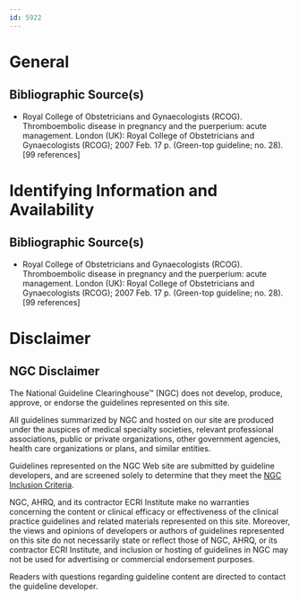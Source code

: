 ```yaml
---
id: 5922
---
```


# General

## Bibliographic Source(s)

- Royal College of Obstetricians and Gynaecologists (RCOG). Thromboembolic disease in pregnancy and the puerperium: acute management. London (UK): Royal College of Obstetricians and Gynaecologists (RCOG); 2007 Feb. 17 p. (Green-top guideline; no. 28). [99 references]

# Identifying Information and Availability

## Bibliographic Source(s)

- Royal College of Obstetricians and Gynaecologists (RCOG). Thromboembolic disease in pregnancy and the puerperium: acute management. London (UK): Royal College of Obstetricians and Gynaecologists (RCOG); 2007 Feb. 17 p. (Green-top guideline; no. 28). [99 references]

# Disclaimer

## NGC Disclaimer

The National Guideline Clearinghouse™ (NGC) does not develop, produce, approve, or endorse the guidelines represented on this site.

All guidelines summarized by NGC and hosted on our site are produced under the auspices of medical specialty societies, relevant professional associations, public or private organizations, other government agencies, health care organizations or plans, and similar entities.

Guidelines represented on the NGC Web site are submitted by guideline developers, and are screened solely to determine that they meet the [NGC Inclusion Criteria](/help-and-about/summaries/inclusion-criteria).

NGC, AHRQ, and its contractor ECRI Institute make no warranties concerning the content or clinical efficacy or effectiveness of the clinical practice guidelines and related materials represented on this site. Moreover, the views and opinions of developers or authors of guidelines represented on this site do not necessarily state or reflect those of NGC, AHRQ, or its contractor ECRI Institute, and inclusion or hosting of guidelines in NGC may not be used for advertising or commercial endorsement purposes.

Readers with questions regarding guideline content are directed to contact the guideline developer.

